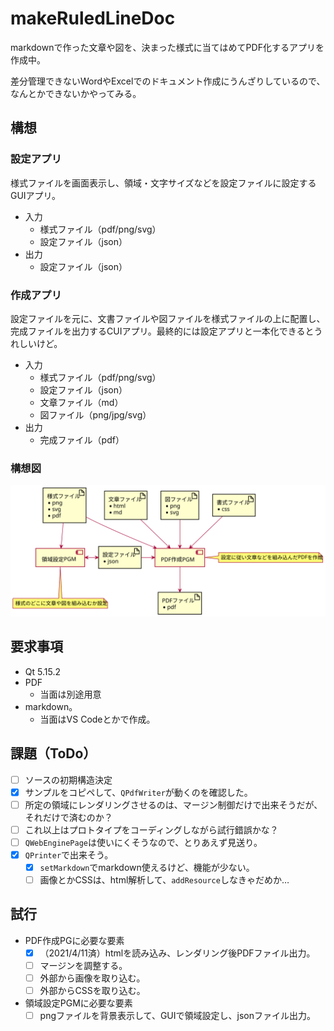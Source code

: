 # makeRuledLineDoc

markdownで作った文章や図を、決まった様式に当てはめてPDF化するアプリを作成中。

差分管理できないWordやExcelでのドキュメント作成にうんざりしているので、なんとかできないかやってみる。

## 構想

### 設定アプリ

様式ファイルを画面表示し、領域・文字サイズなどを設定ファイルに設定するGUIアプリ。

+ 入力
  + 様式ファイル（pdf/png/svg）
  + 設定ファイル（json）
+ 出力
  + 設定ファイル（json）

### 作成アプリ

設定ファイルを元に、文書ファイルや図ファイルを様式ファイルの上に配置し、完成ファイルを出力するCUIアプリ。最終的には設定アプリと一本化できるとうれしいけど。

+ 入力
  + 様式ファイル（pdf/png/svg）
  + 設定ファイル（json）
  + 文章ファイル（md）
  + 図ファイル（png/jpg/svg）
+ 出力
  + 完成ファイル（pdf）

### 構想図

![構想図](https://raw.githubusercontent.com/HelicobacterPylori/makeRuledLineDoc/6d7839fc09079ee6aaa38b10dcf37c35a5dd4670/fig/fig1.svg)

## 要求事項

+ Qt 5.15.2
+ PDF
  + 当面は別途用意
+ markdown。
  + 当面はVS Codeとかで作成。

## 課題（ToDo）

+ [ ] ソースの初期構造決定
+ [x] サンプルをコピペして、`QPdfWriter`が動くのを確認した。
+ [ ] 所定の領域にレンダリングさせるのは、マージン制御だけで出来そうだが、それだけで済むのか？
+ [ ] これ以上はプロトタイプをコーディングしながら試行錯誤かな？
+ [ ] `QWebEnginePage`は使いにくそうなので、とりあえず見送り。
+ [x] `QPrinter`で出来そう。
  + [x] `setMarkdown`でmarkdown使えるけど、機能が少ない。
  + [ ] 画像とかCSSは、html解析して、`addResource`しなきゃだめか…

## 試行

+ PDF作成PGに必要な要素
  + [x] （2021/4/11済）htmlを読み込み、レンダリング後PDFファイル出力。
  + [ ] マージンを調整する。
  + [ ] 外部から画像を取り込む。
  + [ ] 外部からCSSを取り込む。
+ 領域設定PGMに必要な要素
  + [ ] pngファイルを背景表示して、GUIで領域設定し、jsonファイル出力。
